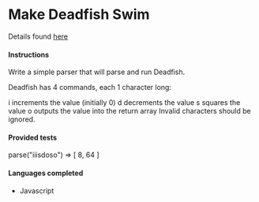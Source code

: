 # Make Deadfish Swim

Details found [here](https://www.codewars.com/kata/make-the-deadfish-swim)

#### Instructions

Write a simple parser that will parse and run Deadfish.

Deadfish has 4 commands, each 1 character long:

i increments the value (initially 0)
d decrements the value
s squares the value
o outputs the value into the return array
Invalid characters should be ignored.

#### Provided tests

parse("iiisdoso") => [ 8, 64 ]

#### Languages completed

- Javascript